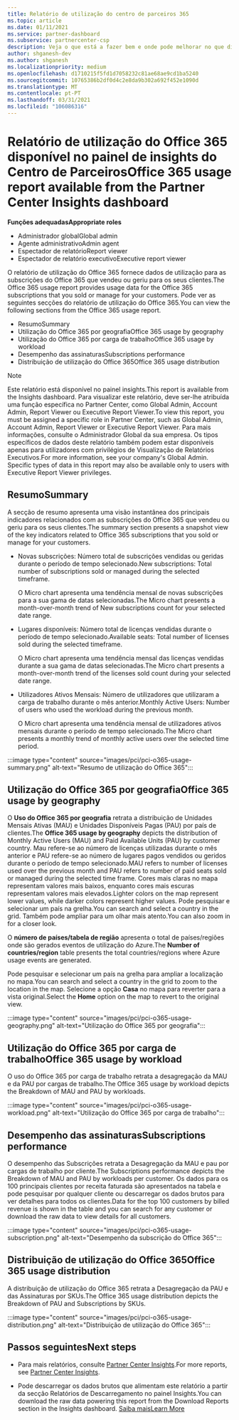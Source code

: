 ```yaml
---
title: Relatório de utilização do centro de parceiros 365
ms.topic: article
ms.date: 01/11/2021
ms.service: partner-dashboard
ms.subservice: partnercenter-csp
description: Veja o que está a fazer bem e onde pode melhorar no que diz respeito ao uso das subscrições do Office 365 que vende ou gere para os seus clientes.
author: shganesh-dev
ms.author: shganesh
ms.localizationpriority: medium
ms.openlocfilehash: d1710215f5fd1d7058232c81ae68ae9cd1ba5240
ms.sourcegitcommit: 10765386b2df0d4c2e8da9b302a692f452e1090d
ms.translationtype: MT
ms.contentlocale: pt-PT
ms.lasthandoff: 03/31/2021
ms.locfileid: "106086316"
---
```

# <a name="office-365-usage-report-available-from-the-partner-center-insights-dashboard"></a><span data-ttu-id="fa472-103">Relatório de utilização do Office 365 disponível no painel de insights do Centro de Parceiros</span><span class="sxs-lookup"><span data-stu-id="fa472-103">Office 365 usage report available from the Partner Center Insights dashboard</span></span>

<span data-ttu-id="fa472-104">**Funções adequadas**</span><span class="sxs-lookup"><span data-stu-id="fa472-104">**Appropriate roles**</span></span>

- <span data-ttu-id="fa472-105">Administrador global</span><span class="sxs-lookup"><span data-stu-id="fa472-105">Global admin</span></span>
- <span data-ttu-id="fa472-106">Agente administrativo</span><span class="sxs-lookup"><span data-stu-id="fa472-106">Admin agent</span></span>
- <span data-ttu-id="fa472-107">Espectador de relatório</span><span class="sxs-lookup"><span data-stu-id="fa472-107">Report viewer</span></span>
- <span data-ttu-id="fa472-108">Espectador de relatório executivo</span><span class="sxs-lookup"><span data-stu-id="fa472-108">Executive report viewer</span></span>

<span data-ttu-id="fa472-109">O relatório de utilização do Office 365 fornece dados de utilização para as subscrições do Office 365 que vendeu ou geriu para os seus clientes.</span><span class="sxs-lookup"><span data-stu-id="fa472-109">The Office 365 usage report provides usage data for the Office 365 subscriptions that you sold or manage for your customers.</span></span> <span data-ttu-id="fa472-110">Pode ver as seguintes secções do relatório de utilização do Office 365.</span><span class="sxs-lookup"><span data-stu-id="fa472-110">You can view the following sections from the Office 365 usage report.</span></span>

- <span data-ttu-id="fa472-111">Resumo</span><span class="sxs-lookup"><span data-stu-id="fa472-111">Summary</span></span>
- <span data-ttu-id="fa472-112">Utilização do Office 365 por geografia</span><span class="sxs-lookup"><span data-stu-id="fa472-112">Office 365 usage by geography</span></span>
- <span data-ttu-id="fa472-113">Utilização do Office 365 por carga de trabalho</span><span class="sxs-lookup"><span data-stu-id="fa472-113">Office 365 usage by workload</span></span>
- <span data-ttu-id="fa472-114">Desempenho das assinaturas</span><span class="sxs-lookup"><span data-stu-id="fa472-114">Subscriptions performance</span></span>
- <span data-ttu-id="fa472-115">Distribuição de utilização do Office 365</span><span class="sxs-lookup"><span data-stu-id="fa472-115">Office 365 usage distribution</span></span>

 > [!NOTE]
 > <span data-ttu-id="fa472-116">Este relatório está disponível no painel insights.</span><span class="sxs-lookup"><span data-stu-id="fa472-116">This report is available from the Insights dashboard.</span></span> <span data-ttu-id="fa472-117">Para visualizar este relatório, deve ser-lhe atribuída uma função específica no Partner Center, como Global Admin, Account Admin, Report Viewer ou Executive Report Viewer.</span><span class="sxs-lookup"><span data-stu-id="fa472-117">To view this report, you must be assigned a specific role in Partner Center, such as Global Admin, Account Admin, Report Viewer or Executive Report Viewer.</span></span> <span data-ttu-id="fa472-118">Para mais informações, consulte o Administrador Global da sua empresa. Os tipos específicos de dados deste relatório também podem estar disponíveis apenas para utilizadores com privilégios de Visualização de Relatórios Executivos.</span><span class="sxs-lookup"><span data-stu-id="fa472-118">For more information, see your company's Global Admin. Specific types of data in this report may also be available only to users with Executive Report Viewer privileges.</span></span>

## <a name="summary"></a><span data-ttu-id="fa472-119">Resumo</span><span class="sxs-lookup"><span data-stu-id="fa472-119">Summary</span></span>

<span data-ttu-id="fa472-120">A secção de resumo apresenta uma visão instantânea dos principais indicadores relacionados com as subscrições do Office 365 que vendeu ou geriu para os seus clientes.</span><span class="sxs-lookup"><span data-stu-id="fa472-120">The summary section presents a snapshot view of the key indicators related to Office 365 subscriptions that you sold or manage for your customers.</span></span>  

- <span data-ttu-id="fa472-121">Novas subscrições: Número total de subscrições vendidas ou geridas durante o período de tempo selecionado.</span><span class="sxs-lookup"><span data-stu-id="fa472-121">New subscriptions: Total number of subscriptions sold or managed during the selected timeframe.</span></span>

   <span data-ttu-id="fa472-122">O Micro chart apresenta uma tendência mensal de novas subscrições para a sua gama de datas selecionadas.</span><span class="sxs-lookup"><span data-stu-id="fa472-122">The Micro chart presents a month-over-month trend of New subscriptions count for your selected date range.</span></span>

- <span data-ttu-id="fa472-123">Lugares disponíveis: Número total de licenças vendidas durante o período de tempo selecionado.</span><span class="sxs-lookup"><span data-stu-id="fa472-123">Available seats: Total number of licenses sold during the selected timeframe.</span></span>

   <span data-ttu-id="fa472-124">O Micro chart apresenta uma tendência mensal das licenças vendidas durante a sua gama de datas selecionadas.</span><span class="sxs-lookup"><span data-stu-id="fa472-124">The Micro chart presents a month-over-month trend of the licenses sold count during your selected date range.</span></span>

- <span data-ttu-id="fa472-125">Utilizadores Ativos Mensais: Número de utilizadores que utilizaram a carga de trabalho durante o mês anterior.</span><span class="sxs-lookup"><span data-stu-id="fa472-125">Monthly Active Users: Number of users who used the workload during the previous month.</span></span> 

   <span data-ttu-id="fa472-126">O Micro chart apresenta uma tendência mensal de utilizadores ativos mensais durante o período de tempo selecionado.</span><span class="sxs-lookup"><span data-stu-id="fa472-126">The Micro chart presents a monthly trend of monthly active users over the selected time period.</span></span>

:::image type="content" source="images/pci/pci-o365-usage-summary.png" alt-text="Resumo de utilização do Office 365":::

## <a name="office-365-usage-by-geography"></a><span data-ttu-id="fa472-128">Utilização do Office 365 por geografia</span><span class="sxs-lookup"><span data-stu-id="fa472-128">Office 365 usage by geography</span></span>

<span data-ttu-id="fa472-129">O **Uso do Office 365 por geografia** retrata a distribuição de Unidades Mensais Ativas (MAU) e Unidades Disponíveis Pagas (PAU) por país de clientes.</span><span class="sxs-lookup"><span data-stu-id="fa472-129">The **Office 365 usage by geography** depicts the distribution of Monthly Active Users (MAU) and Paid Available Units (PAU) by customer country.</span></span> <span data-ttu-id="fa472-130">Mau refere-se ao número de licenças utilizadas durante o mês anterior e PAU refere-se ao número de lugares pagos vendidos ou geridos durante o período de tempo selecionado.</span><span class="sxs-lookup"><span data-stu-id="fa472-130">MAU refers to number of licenses used over the previous month and PAU refers to number of paid seats sold or managed during the selected time frame.</span></span> <span data-ttu-id="fa472-131">Cores mais claras no mapa representam valores mais baixos, enquanto cores mais escuras representam valores mais elevados.</span><span class="sxs-lookup"><span data-stu-id="fa472-131">Lighter colors on the map represent lower values, while darker colors represent higher values.</span></span> <span data-ttu-id="fa472-132">Pode pesquisar e selecionar um país na grelha.</span><span class="sxs-lookup"><span data-stu-id="fa472-132">You can search and select a country in the grid.</span></span> <span data-ttu-id="fa472-133">Também pode ampliar para um olhar mais atento.</span><span class="sxs-lookup"><span data-stu-id="fa472-133">You can also zoom in for a closer look.</span></span>

<span data-ttu-id="fa472-134">O **número de países/tabela de região** apresenta o total de países/regiões onde são gerados eventos de utilização do Azure.</span><span class="sxs-lookup"><span data-stu-id="fa472-134">The **Number of countries/region** table presents the total countries/regions where Azure usage events are generated.</span></span>

<span data-ttu-id="fa472-135">Pode pesquisar e selecionar um país na grelha para ampliar a localização no mapa.</span><span class="sxs-lookup"><span data-stu-id="fa472-135">You can search and select a country in the grid to zoom to the location in the map.</span></span> <span data-ttu-id="fa472-136">Selecione a opção **Casa** no mapa para reverter para a vista original.</span><span class="sxs-lookup"><span data-stu-id="fa472-136">Select the **Home** option on the map to revert to the original view.</span></span>


:::image type="content" source="images/pci/pci-o365-usage-geography.png" alt-text="Utilização do Office 365 por geografia":::

## <a name="office-365-usage-by-workload"></a><span data-ttu-id="fa472-138">Utilização do Office 365 por carga de trabalho</span><span class="sxs-lookup"><span data-stu-id="fa472-138">Office 365 usage by workload</span></span>

<span data-ttu-id="fa472-139">O uso do Office 365 por carga de trabalho retrata a desagregação da MAU e da PAU por cargas de trabalho.</span><span class="sxs-lookup"><span data-stu-id="fa472-139">The Office 365 usage by workload depicts the Breakdown of MAU and PAU by workloads.</span></span>

:::image type="content" source="images/pci/pci-o365-usage-workload.png" alt-text="Utilização do Office 365 por carga de trabalho":::

## <a name="subscriptions-performance"></a><span data-ttu-id="fa472-141">Desempenho das assinaturas</span><span class="sxs-lookup"><span data-stu-id="fa472-141">Subscriptions performance</span></span>

<span data-ttu-id="fa472-142">O desempenho das Subscrições retrata a Desagregação da MAU e pau por cargas de trabalho por cliente.</span><span class="sxs-lookup"><span data-stu-id="fa472-142">The Subscriptions performance depicts the Breakdown of MAU and PAU by workloads per customer.</span></span> <span data-ttu-id="fa472-143">Os dados para os 100 principais clientes por receita faturada são apresentados na tabela e pode pesquisar por qualquer cliente ou descarregar os dados brutos para ver detalhes para todos os clientes.</span><span class="sxs-lookup"><span data-stu-id="fa472-143">Data for the top 100 customers by billed revenue is shown in the table and you can search for any customer or download the raw data to view details for all customers.</span></span>

:::image type="content" source="images/pci/pci-o365-usage-subscription.png" alt-text="Desempenho da subscrição do Office 365":::

## <a name="office-365-usage-distribution"></a><span data-ttu-id="fa472-145">Distribuição de utilização do Office 365</span><span class="sxs-lookup"><span data-stu-id="fa472-145">Office 365 usage distribution</span></span>

<span data-ttu-id="fa472-146">A distribuição de utilização do Office 365 retrata a Desagregação da PAU e das Assinaturas por SKUs.</span><span class="sxs-lookup"><span data-stu-id="fa472-146">The Office 365 usage distribution depicts the Breakdown of PAU and Subscriptions by SKUs.</span></span>

:::image type="content" source="images/pci/pci-o365-usage-distribution.png" alt-text="Distribuição de utilização do Office 365":::

## <a name="next-steps"></a><span data-ttu-id="fa472-148">Passos seguintes</span><span class="sxs-lookup"><span data-stu-id="fa472-148">Next steps</span></span>

- <span data-ttu-id="fa472-149">Para mais relatórios, consulte [Partner Center Insights](partner-center-insights.md).</span><span class="sxs-lookup"><span data-stu-id="fa472-149">For more reports, see [Partner Center Insights](partner-center-insights.md).</span></span>

- <span data-ttu-id="fa472-150">Pode descarregar os dados brutos que alimentam este relatório a partir da secção Relatórios de Descarregamento no painel Insights.</span><span class="sxs-lookup"><span data-stu-id="fa472-150">You can download the raw data powering this report from the Download Reports section in the Insights dashboard.</span></span> [<span data-ttu-id="fa472-151">Saiba mais</span><span class="sxs-lookup"><span data-stu-id="fa472-151">Learn More</span></span>](pci-download-reports.md) 
